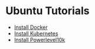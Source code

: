 # Ubuntu Tutorials

- [Install Docker](install-docker.md)
- [Install Kubernetes](install-kubernetes.md)
- [Install Powerlevel10k](install-p10k.md)

